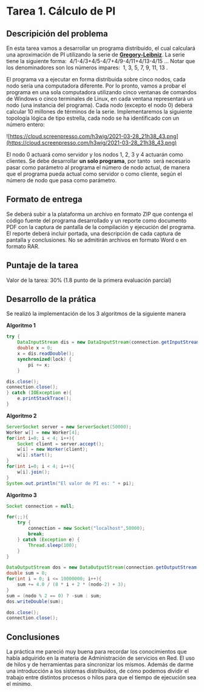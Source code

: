 # Tarea 1. Cálculo de PI

## Descripición del problema

En esta tarea vamos a desarrollar un programa distribuido, el cual calculará una aproximación de PI utilizando la serie de **[Gregory-Leibniz](https://crypto.stanford.edu/pbc/notes/pi/glseries.html)**. La serie tiene la siguiente forma:  4/1-4/3+4/5-4/7+4/9-4/11+4/13-4/15 ... Notar que los denominadores son los números impares:  1, 3, 5, 7, 9, 11, 13 . 

El programa va a ejecutar en forma distribuida sobre cinco nodos, cada nodo sería una computadora diferente. Por lo pronto, vamos a probar el programa en una sola computadora utilizando cinco ventanas de comandos de Windows o cinco terminales de Linux, en cada ventana representará un nodo (una instancia del programa). Cada nodo (excepto el nodo 0) deberá calcular 10 millones de términos de la serie. Implementaremos la siguiente topología lógica de tipo estrella, cada nodo se ha identificado con un número entero:

![https://cloud.screenpresso.com/h3wig/2021-03-28_21h38_43.png](https://cloud.screenpresso.com/h3wig/2021-03-28_21h38_43.png)

El nodo 0 actuará como servidor y los nodos 1, 2, 3 y 4 actuarán como clientes. Se debe desarrollar **un solo programa**, por tanto  será necesario pasar como parámetro al programa el número de nodo actual, de manera que el programa pueda actual como servidor o como cliente, según el número de nodo que pasa como parámetro.


## Formato de entrega

Se deberá subir a la plataforma un archivo en formato ZIP que contenga el código fuente del programa desarrollado y un reporte como documento PDF con la captura de pantalla de la compilación y ejecución del programa. El reporte deberá incluir portada, una descripción de cada captura de pantalla y conclusiones. No se admitirán archivos en formato Word o en formato RAR.

## Puntaje de la tarea

Valor de la tarea: 30% (1.8 punto de la primera evaluación parcial)

## Desarrollo de la prática

Se realizó la implementación de los 3 algoritmos de la siguiente manera

**Algoritmo 1**

```java
try {
	DataInputStream dis = new DataInputStream(connection.getInputStream());	
	double x = 0;
	x = dis.readDouble();
	synchronized(lock) { 
		pi += x;
	} 

dis.close();
connection.close();
} catch (IOException e){
	e.printStackTrace();
}
```

**Algoritmo 2**

```java
ServerSocket server = new ServerSocket(50000);
Worker w[] = new Worker[4];
for(int i=0; i < 4; i++){
	Socket client = server.accept();
	w[i] = new Worker(client);
	w[i].start();
}
for(int i=0; i < 4; i++){
	w[i].join();
}
System.out.println("El valor de PI es: " + pi);
```

**Algoritmo 3**

```java
Socket connection = null;

for(;;){
	try {
		connection = new Socket("localhost",50000);
		break;
	} catch (Exception e) {
		Thread.sleep(100);
	}
}

DataOutputStream dos = new DataOutputStream(connection.getOutputStream());
double sum = 0;
for(int i = 0; i <= 10000000; i++){
	sum += 4.0 / (8 * i + 2 * (nodo-2) + 3);
}
sum = (nodo % 2 == 0) ? -sum : sum;
dos.writeDouble(sum);

dos.close();
connection.close();
```

## Conclusiones

La práctica me pareció muy buena para recordar los conocimientos que había adquirido en la materia de Administración de servicios en Red. El uso de hilos y de herramientas para sincronizar los mismos. Además de darme una introducción a los sistemas distribuidos, de cómo podemos dividir el trabajo entre distintos procesos o hilos para que el tiempo de ejecución sea el mínimo.
